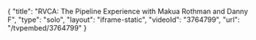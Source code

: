 {
    "title": "RVCA: The Pipeline Experience with Makua Rothman and Danny F",
    "type": "solo",
    "layout": "iframe-static",
    "videoId": "3764799",
    "url": "\/tvpembed\/3764799"
}